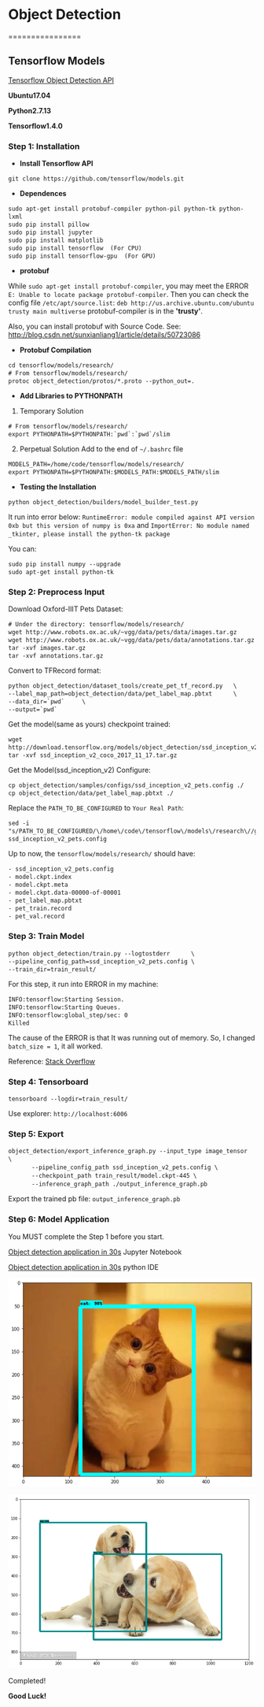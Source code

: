 # Object Detection
================
## Tensorflow Models
[Tensorflow Object Detection API](https://github.com/tensorflow/models/blob/master/research/object_detection)

**Ubuntu17.04**

**Python2.7.13**

**Tensorflow1.4.0**

### Step 1: Installation
- **Install Tensorflow API**
```
git clone https://github.com/tensorflow/models.git
```


- **Dependences**
```
sudo apt-get install protobuf-compiler python-pil python-tk python-lxml
sudo pip install pillow
sudo pip install jupyter
sudo pip install matplotlib
sudo pip install tensorflow  (For CPU)
sudo pip install tensorflow-gpu  (For GPU)
```

- **protobuf**

While `sudo apt-get install protobuf-compiler`, you may meet the ERROR `E: Unable to locate package protobuf-compiler`. Then you can check the config file `/etc/apt/source.list`: 
    ```
    deb http://us.archive.ubuntu.com/ubuntu trusty main multiverse
    ```
protobuf-compiler is in the **'trusty'**. 

Also, you can install protobuf with Source Code. See: 
    http://blog.csdn.net/sunxianliang1/article/details/50723086

- **Protobuf Compilation**

```
cd tensorflow/models/research/
# From tensorflow/models/research/
protoc object_detection/protos/*.proto --python_out=.
```

- **Add Libraries to PYTHONPATH**

1) Temporary Solution
```
# From tensorflow/models/research/
export PYTHONPATH=$PYTHONPATH:`pwd`:`pwd`/slim
```
2) Perpetual Solution
Add to the end of `~/.bashrc` file
```
MODELS_PATH=/home/code/tensorflow/models/research/
export PYTHONPATH=$PYTHONPATH:$MODELS_PATH:$MODELS_PATH/slim
```

- **Testing the Installation**

```
python object_detection/builders/model_builder_test.py
```
It run into error below:
`RuntimeError: module compiled against API version 0xb but this version of numpy is 0xa`
and
`ImportError: No module named _tkinter, please install the python-tk package`

You can:
```
sudo pip install numpy --upgrade
sudo apt-get install python-tk
```

### Step 2: Preprocess Input
Download Oxford-IIIT Pets Dataset:
```
# Under the directory: tensorflow/models/research/
wget http://www.robots.ox.ac.uk/~vgg/data/pets/data/images.tar.gz
wget http://www.robots.ox.ac.uk/~vgg/data/pets/data/annotations.tar.gz
tar -xvf images.tar.gz
tar -xvf annotations.tar.gz
```

Convert to TFRecord format:
```
python object_detection/dataset_tools/create_pet_tf_record.py   \
--label_map_path=object_detection/data/pet_label_map.pbtxt      \
--data_dir=`pwd`     \
--output=`pwd`
```

Get the model(same as yours) checkpoint trained:
```
wget http://download.tensorflow.org/models/object_detection/ssd_inception_v2_coco_2017_11_17.tar.gz
tar -xvf ssd_inception_v2_coco_2017_11_17.tar.gz
```

Get the Model(ssd_inception_v2) Configure:
```
cp object_detection/samples/configs/ssd_inception_v2_pets.config ./
cp object_detection/data/pet_label_map.pbtxt ./
```
Replace the `PATH_TO_BE_CONFIGURED` to `Your Real Path`:
```
sed -i "s/PATH_TO_BE_CONFIGURED/\/home\/code\/tensorflow\/models\/research\//g" ssd_inception_v2_pets.config
```

Up to now, the `tensorflow/models/research/` should have:
```
- ssd_inception_v2_pets.config
- model.ckpt.index
- model.ckpt.meta
- model.ckpt.data-00000-of-00001
- pet_label_map.pbtxt
- pet_train.record
- pet_val.record
```

### Step 3: Train Model
```
python object_detection/train.py --logtostderr      \
--pipeline_config_path=ssd_inception_v2_pets.config \
--train_dir=train_result/
```
For this step, it run into ERROR in my machine:

    INFO:tensorflow:Starting Session.
    INFO:tensorflow:Starting Queues.
    INFO:tensorflow:global_step/sec: 0
    Killed

The cause of the ERROR is that It was running out of memory. So,
I changed  `batch_size = 1`, it all worked.

Reference:
    [Stack Overflow](https://stackoverflow.com/questions/44833085/tensorflow-object-detection-killed-before-starting)

### Step 4: Tensorboard
```
tensorboard --logdir=train_result/
```
Use explorer: `http://localhost:6006`

### Step 5: Export
```
object_detection/export_inference_graph.py --input_type image_tensor  \
　　　　--pipeline_config_path ssd_inception_v2_pets.config \
　　　　--checkpoint_path train_result/model.ckpt-445 \
　　　　--inference_graph_path ./output_inference_graph.pb
```
Export the trained pb file: `output_inference_graph.pb`

### Step 6: Model Application

You MUST complete the Step 1 before you start.

[Object detection application in 30s](https://github.com/tensorflow/models/blob/master/research/object_detection/object_detection_tutorial.ipynb) Jupyter Notebook

[Object detection application in 30s](https://github.com/Jackson-Y/Machine-Learning/blob/master/object_detection/object_detection_tutorial.py) python IDE

![CAT](https://github.com/Jackson-Y/Machine-Learning/blob/master/object_detection/pictures/result_cat.png)

![DOG](https://github.com/Jackson-Y/Machine-Learning/blob/master/object_detection/pictures/result_dog.png)

Completed! 

**Good Luck!**
